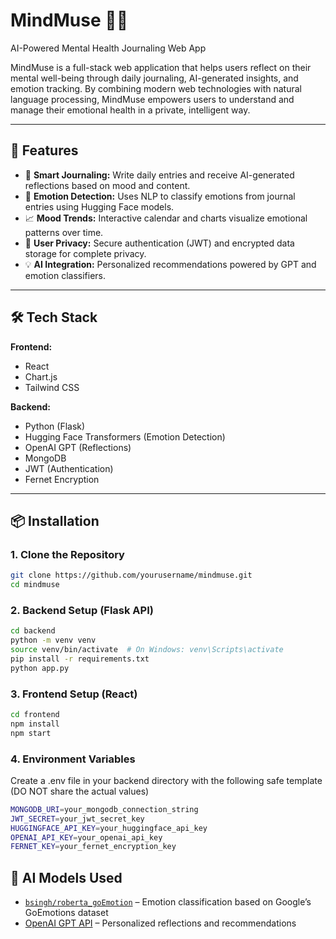 # MindMuse 🧠📓  
AI-Powered Mental Health Journaling Web App

MindMuse is a full-stack web application that helps users reflect on their mental well-being through daily journaling, AI-generated insights, and emotion tracking. By combining modern web technologies with natural language processing, MindMuse empowers users to understand and manage their emotional health in a private, intelligent way.

---

## 🌟 Features

- 📝 **Smart Journaling:** Write daily entries and receive AI-generated reflections based on mood and content.
- 🎯 **Emotion Detection:** Uses NLP to classify emotions from journal entries using Hugging Face models.
- 📈 **Mood Trends:** Interactive calendar and charts visualize emotional patterns over time.
- 🔐 **User Privacy:** Secure authentication (JWT) and encrypted data storage for complete privacy.
- 💡 **AI Integration:** Personalized recommendations powered by GPT and emotion classifiers.

---

## 🛠️ Tech Stack

**Frontend:**  
- React  
- Chart.js  
- Tailwind CSS  

**Backend:**  
- Python (Flask)  
- Hugging Face Transformers (Emotion Detection)  
- OpenAI GPT (Reflections)  
- MongoDB  
- JWT (Authentication)  
- Fernet Encryption  

---

## 📦 Installation

### 1. Clone the Repository
```bash
git clone https://github.com/yourusername/mindmuse.git
cd mindmuse
```

### 2. Backend Setup (Flask API)
```bash
cd backend
python -m venv venv
source venv/bin/activate  # On Windows: venv\Scripts\activate
pip install -r requirements.txt
python app.py
```

### 3. Frontend Setup (React)
```bash
cd frontend
npm install
npm start
```

### 4. Environment Variables
Create a .env file in your backend directory with the following safe template (DO NOT share the actual values)
```bash
MONGODB_URI=your_mongodb_connection_string
JWT_SECRET=your_jwt_secret_key
HUGGINGFACE_API_KEY=your_huggingface_api_key
OPENAI_API_KEY=your_openai_api_key
FERNET_KEY=your_fernet_encryption_key
```

## 🤖 AI Models Used

- [`bsingh/roberta_goEmotion`](https://huggingface.co/bsingh/roberta_goEmotion) – Emotion classification based on Google’s GoEmotions dataset  
- [OpenAI GPT API](https://platform.openai.com) – Personalized reflections and recommendations  

